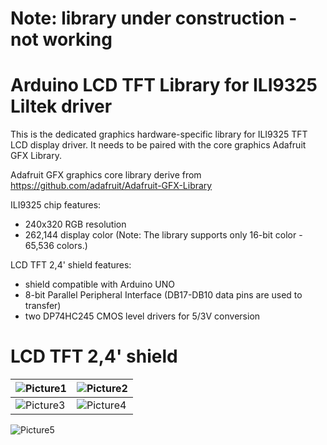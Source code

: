 # Note: library under construction - not working

# Arduino LCD TFT Library for ILI9325 Liltek driver

This is the dedicated graphics hardware-specific library for ILI9325 TFT LCD display driver. It needs to be paired with the core graphics Adafruit GFX Library.

Adafruit GFX graphics core library derive from https://github.com/adafruit/Adafruit-GFX-Library

ILI9325 chip features:
- 240x320 RGB resolution
- 262,144 display color (Note: The library supports only 16-bit color - 65,536 colors.)

LCD TFT 2,4' shield features:
- shield compatible with Arduino UNO
- 8-bit Parallel Peripheral Interface (DB17-DB10 data pins are used to transfer)
- two DP74HC245 CMOS level drivers for 5/3V conversion

**LCD TFT 2,4' shield**
====================
![Picture1] | ![Picture2]
------------ | -------------
![Picture3] | ![Picture4]

![Picture5]

[Picture1]:https://raw.githubusercontent.com/PiotrCzCc/Arduino-LCD-TFT-ILI9325/master/doc/2.4_TFT_LCD_ILI9325_3.jpg
[Picture2]:https://raw.githubusercontent.com/PiotrCzCc/Arduino-LCD-TFT-ILI9325/master/doc/2.4_TFT_LCD_ILI9325_2.jpg
[Picture3]:https://raw.githubusercontent.com/PiotrCzCc/Arduino-LCD-TFT-ILI9325/master/doc/2.4_TFT_LCD_ILI9325_4.jpg
[Picture4]:https://raw.githubusercontent.com/PiotrCzCc/Arduino-LCD-TFT-ILI9325/master/doc/2.4_TFT_LCD_ILI9325_1.jpg
[Picture5]:https://raw.githubusercontent.com/PiotrCzCc/Arduino-LCD-TFT-ILI9325/master/doc/2.4_TFT_LCD_ILI9325_5.jpg
